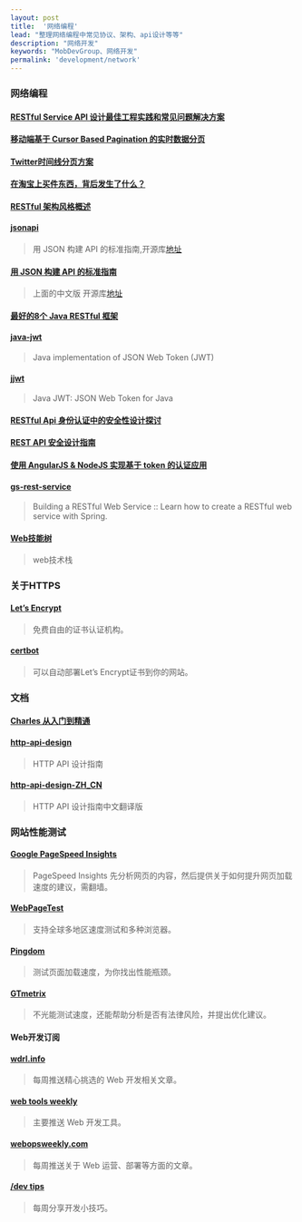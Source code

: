```yaml
---
layout: post
title:  '网络编程'
lead: "整理网络编程中常见协议、架构、api设计等等"
description: "网络开发"
keywords: "MobDevGroup、网络开发"
permalink: 'development/network'
---
```


### 网络编程

#### [RESTful Service API 设计最佳工程实践和常见问题解决方案](http://www.macode.net/restful-service-api-design-best-practise/)

#### [移动端基于 Cursor Based Pagination 的实时数据分页](http://www.sitepoint.com/paginating-real-time-data-cursor-based-pagination/)

#### [Twitter时间线分页方案](https://dev.twitter.com/rest/public/timelines)

#### [在淘宝上买件东西，背后发生了什么？](http://blog.jobbole.com/98501/)

#### [RESTful 架构风格概述](http://blog.igevin.info/posts/restful-architecture-in-general/)

#### [jsonapi](http://jsonapi.org/)
> 用 JSON 构建 API 的标准指南,开源库[地址](https://github.com/json-api/json-api)

#### [用 JSON 构建 API 的标准指南](http://jsonapi.org.cn/)
> 上面的中文版  开源库[地址](https://github.com/justjavac/json-api-zh_CN)

#### [最好的8个 Java RESTful 框架](http://colobu.com/2015/11/15/best-available-java-restful-micro-frameworks/?hmsr=toutiao.io&utm_medium=toutiao.io&utm_source=toutiao.io)

#### [java-jwt](https://github.com/auth0/java-jwt)
> Java implementation of JSON Web Token (JWT)

#### [jjwt](https://github.com/jwtk/jjwt)
> Java JWT: JSON Web Token for Java

#### [RESTful Api 身份认证中的安全性设计探讨](https://mengkang.net/625.html)

#### [REST API 安全设计指南](http://blog.nsfocus.net/rest-api-design-safety/?comefrom=http://blogread.cn/news/)

#### [使用 AngularJS & NodeJS 实现基于 token 的认证应用](http://zhuanlan.zhihu.com/FrontendMagazine/19920223)

#### [gs-rest-service](https://github.com/spring-guides/gs-rest-service)
> Building a RESTful Web Service :: Learn how to create a RESTful web service with Spring.

#### [Web技能树](https://github.com/352Media/skilltree)
> web技术栈

### 关于HTTPS

#### [Let’s Encrypt](https://letsencrypt.org/)
> 免费自由的证书认证机构。

#### [certbot](https://certbot.eff.org/)
> 可以自动部署Let’s Encrypt证书到你的网站。

### 文档

#### [Charles 从入门到精通](http://blog.devtang.com/blog/2015/11/14/charles-introduction/)

#### [http-api-design](https://github.com/interagent/http-api-design)
> HTTP API 设计指南

#### [http-api-design-ZH_CN](https://github.com/ZhangBohan/http-api-design-ZH_CN)
> HTTP API 设计指南中文翻译版

### 网站性能测试

#### [Google PageSpeed Insights](https://developers.google.com/speed/pagespeed/insights/)
> PageSpeed Insights 先分析网页的内容，然后提供关于如何提升网页加载速度的建议，需翻墙。

#### [WebPageTest](http://www.webpagetest.org/)
> 支持全球多地区速度测试和多种浏览器。

#### [Pingdom](https://tools.pingdom.com/)
> 测试页面加载速度，为你找出性能瓶颈。

#### [GTmetrix](https://gtmetrix.com/)
> 不光能测试速度，还能帮助分析是否有法律风险，并提出优化建议。

#### Web开发订阅

#### [wdrl.info](https://wdrl.info/)
> 每周推送精心挑选的 Web 开发相关文章。

#### [web tools weekly](http://webtoolsweekly.com/)
> 主要推送 Web 开发工具。

#### [webopsweekly.com](http://webopsweekly.com/)
> 每周推送关于 Web 运营、部署等方面的文章。

#### [/dev tips](https://umaar.com/dev-tips/)
> 每周分享开发小技巧。
